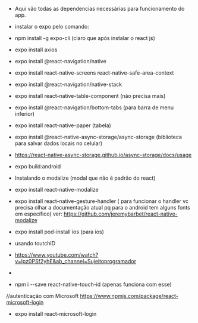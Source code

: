 * Aqui vão todas as dependencias necessárias para funcionamento do app. 

* instalar o expo pelo comando: 
* npm install -g expo-cli (claro que após instalar o react js)

* expo install axios

* expo install @react-navigation/native
* expo install react-native-screens react-native-safe-area-context
* expo install @react-navigation/native-stack
* expo install react-native-table-component (não precisa mais)
* expo install @react-navigation/bottom-tabs (para barra de menu inferior)

* expo install react-native-paper (tabela)

* expo install @react-native-async-storage/async-storage (biblioteca para salvar dados locais no celular)

* https://react-native-async-storage.github.io/async-storage/docs/usage

* expo build:android

* Instalando o modalize (modal que não é padrão do react)
* expo install react-native-modalize
* expo install react-native-gesture-handler ( para funcionar o handler vc precisa olhar a documentação atual pq para o android tem alguns fonts em específico) 
ver: https://github.com/jeremybarbet/react-native-modalize

* expo install pod-install ios (para ios)

* usando toutchID
* https://www.youtube.com/watch?v=lpz0PSf2yhE&ab_channel=Sujeitoprogramador
* 
* npm i --save react-native-touch-id (apenas funciona com esse)

//autenticação com Microsoft
https://www.npmjs.com/package/react-microsoft-login

* expo install react-microsoft-login
